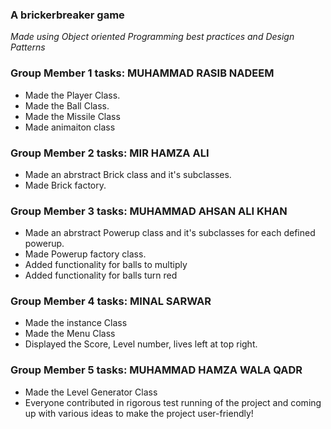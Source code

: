 ### A brickerbreaker game 

*Made using Object oriented Programming best practices and Design Patterns*

### Group Member 1 tasks: MUHAMMAD RASIB NADEEM
- Made the Player Class.
- Made the Ball Class.
- Made the Missile Class
- Made  animaiton class

### Group Member 2 tasks: MIR HAMZA ALI
- Made an abrstract Brick class and it's subclasses.
- Made Brick factory.

### Group Member 3 tasks: MUHAMMAD AHSAN ALI KHAN
- Made an abrstract Powerup class and it's subclasses for each defined powerup.
- Made Powerup factory class.
- Added functionality for balls to multiply
- Added functionality for balls turn red

### Group Member 4 tasks: MINAL SARWAR
- Made the instance Class
- Made the Menu Class
- Displayed the Score, Level number, lives left at top right.

### Group Member 5 tasks: MUHAMMAD HAMZA WALA QADR
- Made the Level Generator Class
- Everyone contributed in rigorous test running of the project and coming up with various ideas to make the project user-friendly!

